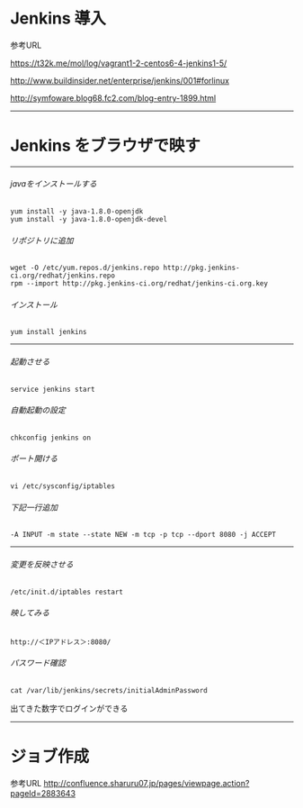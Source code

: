 <!-- 参考URL marpの設定 http://qiita.com/pocket8137/items/27ede821e59c12a1b222 -->
<!-- page_number: true -->
<!-- $size: 1:5 縦:横-->
<!-- $theme: gaia -->

# Jenkins 導入

参考URL

https://t32k.me/mol/log/vagrant1-2-centos6-4-jenkins1-5/

http://www.buildinsider.net/enterprise/jenkins/001#forlinux

http://symfoware.blog68.fc2.com/blog-entry-1899.html


----

# Jenkins をブラウザで映す

---

###### javaをインストールする
	yum install -y java-1.8.0-openjdk
    yum install -y java-1.8.0-openjdk-devel

###### リポジトリに追加
	wget -O /etc/yum.repos.d/jenkins.repo http://pkg.jenkins-ci.org/redhat/jenkins.repo
	rpm --import http://pkg.jenkins-ci.org/redhat/jenkins-ci.org.key

###### インストール
	yum install jenkins

---

###### 起動させる
	service jenkins start

###### 自動起動の設定
	chkconfig jenkins on



###### ポート開ける
	vi /etc/sysconfig/iptables

###### 下記一行追加
	-A INPUT -m state --state NEW -m tcp -p tcp --dport 8080 -j ACCEPT

---

###### 変更を反映させる
	/etc/init.d/iptables restart

###### 映してみる
	http://＜IPアドレス＞:8080/

###### パスワード確認
	cat /var/lib/jenkins/secrets/initialAdminPassword
    
出てきた数字でログインができる

---

# ジョブ作成
参考URL
http://confluence.sharuru07.jp/pages/viewpage.action?pageId=2883643

